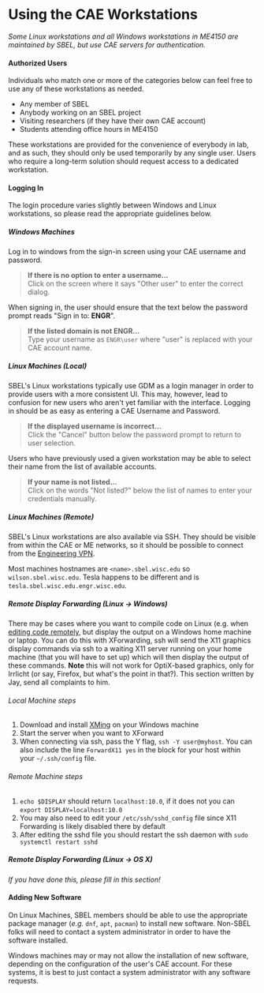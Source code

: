 # Using the CAE Workstations

_Some Linux workstations and all Windows workstations in ME4150 are maintained by SBEL, but use CAE servers for authentication._

#### Authorized Users
Individuals who match one or more of the categories below can feel free to use any of these workstations as needed.

- Any member of SBEL
- Anybody working on an SBEL project
- Visiting researchers (if they have their own CAE account)
- Students attending office hours in ME4150

These workstations are provided for the convenience of everybody in lab, and as such, they should only be used temporarily by any single user. Users who require a long-term solution should request access to a dedicated workstation.

#### Logging In

The login procedure varies slightly between Windows and Linux workstations, so please read the appropriate guidelines below.

##### Windows Machines
Log in to windows from the sign-in screen using your CAE username and password.

> **If there is no option to enter a username...** \
> Click on the screen where it says "Other user" to enter the correct dialog.

When signing in, the user should ensure that the text below the password prompt reads "Sign in to: **ENGR**".

> **If the listed domain is not ENGR...** \
> Type your username as `ENGR\user` where "user" is replaced with your CAE account name.

##### Linux Machines (Local)
SBEL's Linux workstations typically use GDM as a login manager in order to provide users with a more consistent UI. This may, however, lead to confusion for new users who aren't yet familiar with the interface. Logging in should be as easy as entering a CAE Username and Password.

> **If the displayed username is incorrect...** \
> Click the "Cancel" button below the password prompt to return to user selection.

Users who have previously used a given workstation may be able to select their name from the list of available accounts.

> **If your name is not listed...** \
> Click on the words "Not listed?" below the list of names to enter your credentials manually.

##### Linux Machines (Remote)
SBEL's Linux workstations are also available via SSH. They should be visible from within the CAE or ME networks, so it should be possible to connect from the [Engineering VPN](https://kb.wisc.edu/cae/84859).

Most machines hostnames are `<name>.sbel.wisc.edu` so `wilson.sbel.wisc.edu`.
Tesla happens to be different and is  `tesla.sbel.wisc.edu.engr.wisc.edu`. 

##### Remote Display Forwarding (Linux -> Windows)

There may be cases where you want to compile code on Linux (e.g. when [editing code remotely](https://github.com/uwsbel/lab-wiki/blob/master/technical/vscode.md#setting-up-remote-access), but display the output on a Windows home machine or laptop. 
You can do this with XForwarding, ssh will send the X11 graphics display commands via ssh to a waiting X11 server running on your home machine (that you will have to set up) which will then display the output of these commands. 
**Note** this will not work for OptiX-based graphics, only for Irrlicht (or say, Firefox, but what's the point in that?). 
This section written by Jay, send all complaints to him.

###### Local Machine steps
1. Download and install [XMing](https://sourceforge.net/projects/xming/) on your Windows machine
2. Start the server when you want to XForward
3. When connecting via ssh, pass the Y flag, `ssh -Y user@myhost`. You can also include the line `ForwardX11 yes` in the block for your host within your `~/.ssh/config` file.

###### Remote Machine steps
1. `echo $DISPLAY` should return `localhost:10.0`, if it does not you can `export DISPLAY=localhost:10.0` 
2. You may also need to edit your `/etc/ssh/sshd_config` file since X11 Forwarding is likely disabled there by default
3. After editing the sshd file you should restart the ssh daemon with `sudo systemctl restart sshd`

##### Remote Display Forwarding (Linux -> OS X)

_If you have done this, please fill in this section!_

#### Adding New Software
On Linux Machines, SBEL members should be able to use the appropriate package manager (_e.g._ `dnf`, `apt`, `pacman`) to install new software. Non-SBEL folks will need to contact a system administrator in order to have the software installed.

Windows machines may or may not allow the installation of new software, depending on the configuration of the user's CAE account. For these systems, it is best to just contact a system administrator with any software requests.
